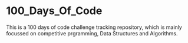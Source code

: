 # 100_Days_Of_Code
This is a 100 days of code challenge tracking repository, which is mainly focussed on competitive prgramming, Data Structures and Algorithms.
